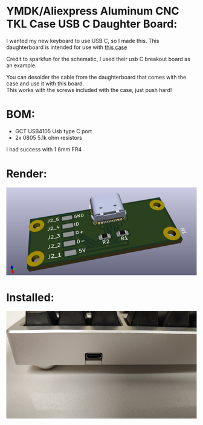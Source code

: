 # YMDK/Aliexpress Aluminum CNC TKL Case USB C Daughter Board:
I wanted my new keyboard to use USB C, so I made this.
This daughterboard is intended for use with [this case](https://ymdkey.com/collections/case/products/cnc-anodized-aluminum-case-shell-for-filco-cm-cooler-master-87-tenkeyless-mechanical-keyboard-including-detachable-usb-module)

Credit to sparkfun for the schematic, I used their usb C breakout board as an example.

You can desolder the cable from the daughterboard that comes with the case and use it with this board.<br />
This works with the screws included with the case, just push hard!

# BOM:
* GCT USB4105 Usb type C port
* 2x 0805 5.1k ohm resistors

I had success with 1.6mm FR4

# Render:
![render](Images/YMDK_USB_C.jpg)

# Installed:
![](Images/case_fit.jpg)

